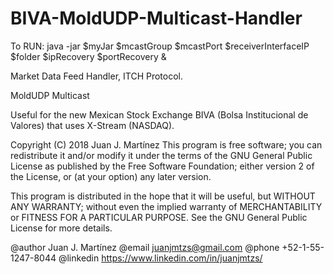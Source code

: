 # BIVA-MoldUDP-Multicast-Handler

To RUN: java -jar $myJar $mcastGroup $mcastPort $receiverInterfaceIP $folder $ipRecovery $portRecovery &

Market Data Feed Handler, ITCH Protocol.

MoldUDP Multicast

Useful for the new Mexican Stock Exchange BIVA (Bolsa Institucional de Valores) that uses X-Stream (NASDAQ).

Copyright (C) 2018 Juan J. Martínez This program is free software; you can redistribute it and/or modify it under the terms of the GNU General Public License as published by the Free Software Foundation; either version 2 of the License, or (at your option) any later version.

This program is distributed in the hope that it will be useful, but WITHOUT ANY WARRANTY; without even the implied warranty of MERCHANTABILITY or FITNESS FOR A PARTICULAR PURPOSE. See the GNU General Public License for more details.

@author Juan J. Martínez
@email juanjmtzs@gmail.com
@phone +52-1-55-1247-8044 
@linkedin https://www.linkedin.com/in/juanjmtzs/
